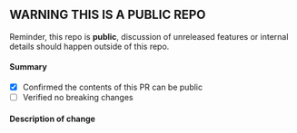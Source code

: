 ## WARNING THIS IS A PUBLIC REPO
Reminder, this repo is **public**, discussion of unreleased features or internal details should happen outside of this repo.


#### Summary

- [x] Confirmed the contents of this PR can be public
- [ ] Verified no breaking changes

#### Description of change

<!--- Add a short description of the changes involved. --->
